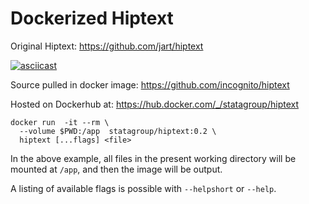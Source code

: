 # Dockerized Hiptext

Original Hiptext: https://github.com/jart/hiptext

[![asciicast](https://asciinema.org/a/x3KVZ6GxVYo5sKa8erd9BSCfv.svg)](https://asciinema.org/a/x3KVZ6GxVYo5sKa8erd9BSCfv)

Source pulled in docker image: https://github.com/incognito/hiptext

Hosted on Dockerhub at: https://hub.docker.com/_/statagroup/hiptext

```
docker run  -it --rm \
  --volume $PWD:/app  statagroup/hiptext:0.2 \
  hiptext [...flags] <file>
```

In the above example, all files in the present working directory will be mounted at `/app`, and then the image will be output.

A listing of available flags is possible with `--helpshort` or `--help`.

